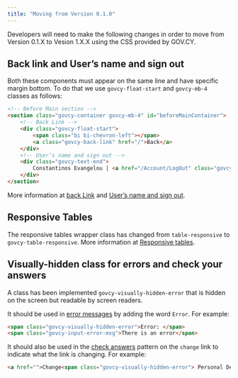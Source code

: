 ```yaml
---
title: "Moving from Version 0.1.0"
---
```


Developers will need to make the following changes in order to move from Version 0.1.X to Vesion 1.X.X using the CSS provided by GOV.CY.

## Back link and User’s name and sign out 

Both these components must appear on the same line and have specific margin bottom. To do that we use `govcy-float-start` and `govcy-mb-4` classes as follows:

```html
<!-- Before Main section -->
<section class="govcy-container govcy-mb-4" id="beforeMainContainer">
	<!-- Back Link -->
	<div class="govcy-float-start">
		<span class="bi bi-chevron-left"></span>
		<a class="govcy-back-link" href="/">Back</a>
	</div>
	<!-- User’s name and sign out -->
	<div class="govcy-text-end">
		Constantinos Evangelou | <a href="/Account/LogOut" class="govcy-back-link">Log Out</a>
	</div>
</section>
```

More information at [back Link](../components/back_link) and [User’s name and sign out](../components/user_name_and_sign_out).

## Responsive Tables

The responsive tables wrapper class has changed from `table-responsive` to `govcy-table-responsive`. More information at [Responsive tables](../components/table/#responsive-tables).

## Visually-hidden class for errors and check your answers

A class has been implemented `govcy-visually-hidden-error` that is hidden on the screen but readable by screen readers. 

It should be used in [error messages](../components/error_message) by adding the word `Error`. For example:

```html
<span class="govcy-visually-hidden-error">Error: </span>
<span class="govcy-input-error-msg">There is an error</span>
```

It should also be used in the [check answers](../patterns/check_answers/#let-users-go-back-and-change-their-answers) pattern on the `change` link to indicate what the link is changing. For example:

```html
<a href="">Change<span class="govcy-visually-hidden-error"> Personal Details</span></a>
```